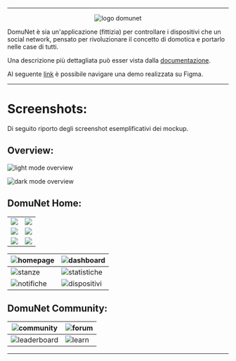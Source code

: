 
---


<p align="center">
    <picture>
        <source media="(prefers-color-scheme: dark)" srcset="https://github.com/JoJoJoJonny/figma-mockup-university-project/blob/main/img/logo%20DomuNet%20bianco%20senza%20sfondo.png" />
        <source media="(prefers-color-scheme: light)" srcset="https://github.com/JoJoJoJonny/figma-mockup-university-project/blob/main/img/logo%20DomuNet%20nero%20senza%20sfondo.png" />
        <img alt="logo domunet" src="img/solo logo senza sfondo.png">
    </picture>
</p>

DomuNet è sia un'applicazione (fittizia) per controllare i dispositivi che un social network, pensato per rivoluzionare il concetto di domotica e portarlo nelle case di tutti.

Una descrizione più dettagliata può esser vista dalla [documentazione](Documentazione%20DomuNet.pdf).

Al seguente [link](https://www.figma.com/proto/ldc2GuWpKz8XZmTlJyJN4l/Scrollable?node-id=0-1&t=I9wbSZtho2EysW42-1) è possibile navigare una demo realizzata su Figma.

---

# Screenshots:
Di seguito riporto degli screenshot esemplificativi dei mockup.

## Overview:

![light mode overview](screenshots/light-mode-overview.png)

![dark mode overview](screenshots/dark-mode-overview.png)


## DomuNet Home:

<table width="100%">
    <tr>
        <td width="50%">
            <img src="screenshots/homepage.png">
        </td>
        <td width="50%">
            <img src="screenshots/dashboard.png">
        </td>
    </tr>
    <tr>
        <td width="50%">
            <img src="screenshots/stanze.png">
        </td>
        <td width="50%">
            <img src="screenshots/statistiche.png">
        </td>
    </tr>
    <tr>
        <td width="50%">
            <img src="screenshots/notifiche.png">
        </td>
        <td width="50%">
            <img src="screenshots/dispositivi.png">
        </td>
    </tr>
</table>


|![homepage](screenshots/homepage.png)|![dashboard](screenshots/dashboard.png)|
|-----|-----|
|![stanze](screenshots/stanze.png)|![statistiche](screenshots/statistiche.png)|
|![notifiche](screenshots/notifiche.png)|![dispositivi](screenshots/dispositivi.png)|

## DomuNet Community:
|![community](screenshots/community.png)|![forum](screenshots/forum.png)|
|-----|-----|
|![leaderboard](screenshots/leaderboard.png)|![learn](screenshots/learn.png)|

---